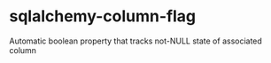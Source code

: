 # sqlalchemy-column-flag
Automatic boolean property that tracks not-NULL state of associated column
